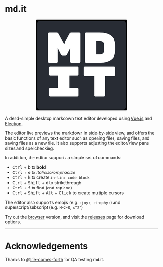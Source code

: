 # md.it

<p align="center">
  <img width="300" height="300" src="https://github.com/sharvenp/md.it/blob/main/public/icon.png?raw=true">
</p>

A dead-simple desktop markdown text editor developed using [Vue.js](https://vuejs.org/) and [Electron](https://www.electronjs.org/).

The editor live previews the markdown in side-by-side view, and offers the basic functions of any text editor such as opening files, saving files, and saving files as a new file. It also supports adjusting the editor/view pane sizes and spellchecking.

In addition, the editor supports a simple set of commands:

- <kbd>Ctrl</kbd> + <kbd>b</kbd> to **bold**
- <kbd>Ctrl</kbd> + <kbd>e</kbd> to _italicize/emphasize_
- <kbd>Ctrl</kbd> + <kbd>k</kbd> to create `in-line code block`
- <kbd>Ctrl</kbd> + <kbd>Shift</kbd> + <kbd>d</kbd> to ~~strikethrough~~ 
- <kbd>Ctrl</kbd> + <kbd>f</kbd> to find (and replace)
- <kbd>Ctrl</kbd> + <kbd>Shift</kbd> + <kbd>Alt</kbd> + <kbd>Click</kbd> to create multiple cursors

The editor also supports emojis (e.g. `:joy:`, `:trophy:`) and superscript/subscript (e.g. `H~2~O`, `x^2^`)

Try out the [browser](https://sharvenp.github.io/md.it/) version, and visit the [releases](https://github.com/sharvenp/md.it/releases) page for download options.

----

# Acknowledgements

Thanks to [@life-comes-forth](https://github.com/life-comes-forth) for QA testing md.it.
